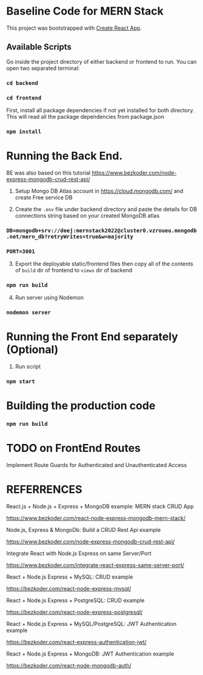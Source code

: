 # Baseline Code for MERN Stack

This project was bootstrapped with [Create React App](https://github.com/facebook/create-react-app).

## Available Scripts

Go inside the project directory of either backend or frontend to run. You can open two separated terminal:

### `cd backend`

### `cd frontend`

First, install all package dependencies if not yet installed for both directory. This will read all the package dependencies from package.json

### `npm install`

# Running the Back End. 

BE was also based on this tutorial https://www.bezkoder.com/node-express-mongodb-crud-rest-api/

1. Setup Mongo DB Atlas account in https://cloud.mongodb.com/ and create Free service DB

2. Create the `.env` file under backend directory and paste the details for DB connections string based on your created MongoDB atlas 

### `DB=mongodb+srv://deej:mernstack2022@cluster0.vzroueu.mongodb.net/mern_db?retryWrites=true&w=majority`
### `PORT=3001`

3. Export the deployable static/frontend files then copy all of the contents of `build` dir of frontend to `views` dir of backend

### `npm run build`

4. Run server using Nodemon

### `nodemon server`

# Running the Front End separately (Optional)

1. Run script

### `npm start`

# Building the production code

### `npm run build`

# TODO on FrontEnd Routes

Implement Route Guards for Authenticated and Unauthenticated Access

# REFERRENCES
React.js + Node.js + Express + MongoDB example: MERN stack CRUD App

https://www.bezkoder.com/react-node-express-mongodb-mern-stack/

Node.js, Express & MongoDb: Build a CRUD Rest Api example

https://www.bezkoder.com/node-express-mongodb-crud-rest-api/

Integrate React with Node.js Express on same Server/Port

https://www.bezkoder.com/integrate-react-express-same-server-port/

React + Node.js Express + MySQL: CRUD example

https://bezkoder.com/react-node-express-mysql/

React + Node.js Express + PostgreSQL: CRUD example

https://bezkoder.com/react-node-express-postgresql/

React + Node.js Express + MySQL/PostgreSQL: JWT Authentication example

https://bezkoder.com/react-express-authentication-jwt/

React + Node.js Express + MongoDB: JWT Authentication example

https://bezkoder.com/react-node-mongodb-auth/


